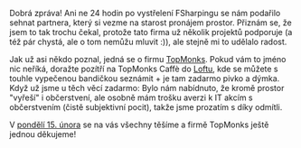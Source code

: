 Dobrá zpráva! Ani ne 24 hodin po vystřelení FSharpingu se nám podařilo sehnat partnera, který si vezme na starost pronájem prostor. Přiznám se, že jsem to tak trochu čekal, protože tato firma už několik projektů podporuje (a též pár chystá, ale o tom nemůžu mluvit :)), ale stejně mi to udělalo radost.

[comment]:Perex

Jak už asi někdo poznal, jedná se o firmu [TopMonks](http://www.topmonks.com). Pokud vám to jméno nic neříká, doražte pozítří na TopMonks Caffè do [Loftu](https://mapy.cz/s/r7wy), kde se můžete s touhle vypečenou bandičkou seznámit  + je tam zadarmo pivko a dýmka. Když už jsme u těch věcí zadarmo: Bylo nám nabídnuto, že kromě prostor "vyřeší" i občerstvení, ale osobně mám trošku averzi k IT akcím s občerstvením (čistě subjektivní pocit), takže jsme prozatím s díky odmítli.

V [pondělí 15. února](http://srazy.info/fsharping/6124) se na vás všechny těšíme a firmě TopMonks ještě jednou děkujeme! 